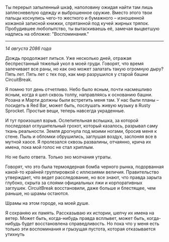 Ты перерыл запыленный шкаф, наполовину ожидая найти там лишь заплесневелую одежду и выброшенное оружие. Вместо этого твои пальцы коснулись чего-то жесткого и бумажного – изношенной кожаной записной книжки, спрятанной под кучей жирных тряпок. Пробудившее любопытство, ты вытаскиваешь её, замечая выцветшую надпись на обложке: "Воспоминания."

---

_14 августа 2086 года_

Дождь продолжает литься. Уже несколько дней, отражая беспрестанный тяжелый укол в моей груди. Говорят, что время залечивает все раны, но как оно может залатать такую огромную дыру? Пять лет. Пять лет с тех пор, как мир разрушился у старой башни CircuitBreak.

Я помню тот день отчетливо. Небо было ясным, почти насмешливо ясным, когда я шел сквозь толпу, направляясь к основанию башни. Розана и Марти должны были встретить меня там. У нас были планы – посидеть в Red Bar, может быть, послушать живую музыку в Rusty Sprocket. Простые вещи, теперь навсегда украденные.

И тут произошел взрыв. Ослепительная вспышка, за которой последовал оглушительный грохот, который казалось, разрывал саму ткань реальности. Земля дрогнула под моими ногами, бросив меня к стене. Пыль и обломки обрушились, заглушая воздух, заслоняя все в мутной хаосе. Я пролезался сквозь развалины, отчаянно, крича их имена, пока мой голос не стал хриплым.

Но не было ответа. Только эхо молчания утраты.

Говорят, что это была термоядерная бомба черного рынка, подорванная какой-то крайней группировкой с иллюзиями величия. Правительство утверждает, что ведет расследование, но все знают, что правда зарыта глубоко, скрыта за слоями официальных лжи и корпоративных заглушек. CircuitBreak восстановили, даже больше и блестящее, чем раньше, но шрамы остаются.

Шрамы на этом городе, на моей душе.

Я сохраняю их память. Рассказываю их истории, шепчу их имена на ветер. Может быть, когда-нибудь правда всплывет, может быть, когда-нибудь будет восстановлена справедливость. Но пока что у меня есть только эти воспоминания и грызущая пустота, которая отказывается утихнуть
